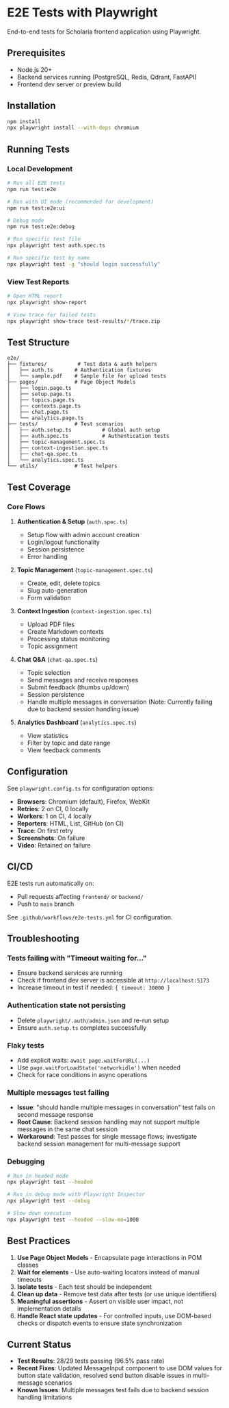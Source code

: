 # E2E Tests with Playwright

End-to-end tests for Scholaria frontend application using Playwright.

## Prerequisites

- Node.js 20+
- Backend services running (PostgreSQL, Redis, Qdrant, FastAPI)
- Frontend dev server or preview build

## Installation

```bash
npm install
npx playwright install --with-deps chromium
```

## Running Tests

### Local Development

```bash
# Run all E2E tests
npm run test:e2e

# Run with UI mode (recommended for development)
npm run test:e2e:ui

# Debug mode
npm run test:e2e:debug

# Run specific test file
npx playwright test auth.spec.ts

# Run specific test by name
npx playwright test -g "should login successfully"
```

### View Test Reports

```bash
# Open HTML report
npx playwright show-report

# View trace for failed tests
npx playwright show-trace test-results/*/trace.zip
```

## Test Structure

```
e2e/
├── fixtures/          # Test data & auth helpers
│   ├── auth.ts       # Authentication fixtures
│   └── sample.pdf    # Sample file for upload tests
├── pages/            # Page Object Models
│   ├── login.page.ts
│   ├── setup.page.ts
│   ├── topics.page.ts
│   ├── contexts.page.ts
│   ├── chat.page.ts
│   └── analytics.page.ts
├── tests/            # Test scenarios
│   ├── auth.setup.ts          # Global auth setup
│   ├── auth.spec.ts           # Authentication tests
│   ├── topic-management.spec.ts
│   ├── context-ingestion.spec.ts
│   ├── chat-qa.spec.ts
│   └── analytics.spec.ts
└── utils/            # Test helpers
```

## Test Coverage

### Core Flows

1. **Authentication & Setup** (`auth.spec.ts`)
   - Setup flow with admin account creation
   - Login/logout functionality
   - Session persistence
   - Error handling

2. **Topic Management** (`topic-management.spec.ts`)
   - Create, edit, delete topics
   - Slug auto-generation
   - Form validation

3. **Context Ingestion** (`context-ingestion.spec.ts`)
   - Upload PDF files
   - Create Markdown contexts
   - Processing status monitoring
   - Topic assignment

4. **Chat Q&A** (`chat-qa.spec.ts`)
    - Topic selection
    - Send messages and receive responses
    - Submit feedback (thumbs up/down)
    - Session persistence
    - Handle multiple messages in conversation (Note: Currently failing due to backend session handling issue)

5. **Analytics Dashboard** (`analytics.spec.ts`)
   - View statistics
   - Filter by topic and date range
   - View feedback comments

## Configuration

See `playwright.config.ts` for configuration options:

- **Browsers**: Chromium (default), Firefox, WebKit
- **Retries**: 2 on CI, 0 locally
- **Workers**: 1 on CI, 4 locally
- **Reporters**: HTML, List, GitHub (on CI)
- **Trace**: On first retry
- **Screenshots**: On failure
- **Video**: Retained on failure

## CI/CD

E2E tests run automatically on:
- Pull requests affecting `frontend/` or `backend/`
- Push to `main` branch

See `.github/workflows/e2e-tests.yml` for CI configuration.

## Troubleshooting

### Tests failing with "Timeout waiting for..."

- Ensure backend services are running
- Check if frontend dev server is accessible at `http://localhost:5173`
- Increase timeout in test if needed: `{ timeout: 30000 }`

### Authentication state not persisting

- Delete `playwright/.auth/admin.json` and re-run setup
- Ensure `auth.setup.ts` completes successfully

### Flaky tests

- Add explicit waits: `await page.waitForURL(...)`
- Use `page.waitForLoadState('networkidle')` when needed
- Check for race conditions in async operations

### Multiple messages test failing

- **Issue**: "should handle multiple messages in conversation" test fails on second message response
- **Root Cause**: Backend session handling may not support multiple messages in the same chat session
- **Workaround**: Test passes for single message flows; investigate backend session management for multi-message support

### Debugging

```bash
# Run in headed mode
npx playwright test --headed

# Run in debug mode with Playwright Inspector
npx playwright test --debug

# Slow down execution
npx playwright test --headed --slow-mo=1000
```

## Best Practices

1. **Use Page Object Models** - Encapsulate page interactions in POM classes
2. **Wait for elements** - Use auto-waiting locators instead of manual timeouts
3. **Isolate tests** - Each test should be independent
4. **Clean up data** - Remove test data after tests (or use unique identifiers)
5. **Meaningful assertions** - Assert on visible user impact, not implementation details
6. **Handle React state updates** - For controlled inputs, use DOM-based checks or dispatch events to ensure state synchronization

## Current Status

- **Test Results**: 28/29 tests passing (96.5% pass rate)
- **Recent Fixes**: Updated MessageInput component to use DOM values for button state validation, resolved send button disable issues in multi-message scenarios
- **Known Issues**: Multiple messages test fails due to backend session handling limitations
